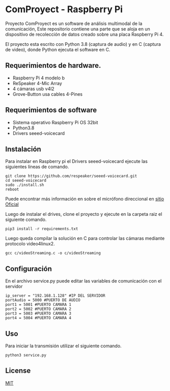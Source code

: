 # ComProyect - Raspberry Pi

Proyecto ComProyect es un software de análisis multimodal de la comunicación, Este repositorio contiene una parte que se aloja en un dispositivo de recolección de datos creado sobre una placa Raspberry Pi 4.

El proyecto esta escrito con Python 3.8 (captura de audio) y en C (captura de video), donde Python ejecuta el software en C.

## Requerimientos de hardware.

- Raspberry Pi 4 modelo b
- ReSpeaker 4-Mic Array
- 4 cámaras usb v4l2
- Grove-Button usa cables 4-Pines

## Requerimientos de software

- Sistema operativo Raspberry Pi OS 32bit
- Python3.8
- Drivers seeed-voicecard

## Instalación

Para instalar en Raspberry pi el Drivers seeed-voicecard ejecute las siguientes líneas de comando.
```
git clone https://github.com/respeaker/seeed-voicecard.git
cd seeed-voicecard
sudo ./install.sh
reboot
```
Puede encontrar más información en sobre el micrófono direccional en [sitio Oficial](https://wiki.seeedstudio.com/ReSpeaker_4_Mic_Array_for_Raspberry_Pi/)

Luego de instalar el drives, clone el proyecto y ejecute en la carpeta raiz el siguiente comando.
```
pip3 install -r requirements.txt
```

Luego queda compilar la solución en C para controlar las cámaras mediante protocolo video4linux2.
```
gcc c/videoStreaming.c -o c/videoStreaming
```
## Configuración

En el archivo service.py puede editar las variables de comunicación con el servidor
```
ip_server = "192.168.1.128" #IP DEL SERVIDOR
portAudio = 5000 #PUERTO DE AUDIO
port1 = 5001 #PUERTO CAMARA 1
port2 = 5002 #PUERTO CAMARA 2
port3 = 5003 #PUERTO CAMARA 3
port4 = 5004 #PUERTO CAMARA 4
```

## Uso

Para iniciar la transmisión utilizar el siguiente comando.

```
python3 service.py
```

## License
[MIT](https://choosealicense.com/licenses/mit/)
